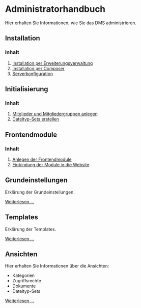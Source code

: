 # Administratorhandbuch

Hier erhalten Sie Informationen, wie Sie das DMS administrieren.

## Installation


### Inhalt
1. [Installation per Erweiterungsverwaltung](installation/#installation_1)
2. [Installation per Composer](installation/#installation_2)
3. [Serverkonfiguration](installation/#installation_3)



## Initialisierung

### Inhalt

1. [Mitglieder und Mitgliedergruppen anlegen](initialization/#initialization_1)
2. [Dateityp-Sets erstellen](initialization/#initialization_2)



## Frontendmodule


### Inhalt
1. [Anlegen der Frontendmodule](modules/#modules_1)
2. [Einbindung der Module in die Website](modules/#modules_2)


## Grundeinstellungen

Erklärung der Grundeinstellungen.

[Weiterlesen ...](settings)

## Templates

Erklärung der Templates.

[Weiterlesen ...](templates)

## Ansichten

Hier erhalten Sie Informationen über die Ansichten:

* Kategorien
* Zugriffsrechte
* Dokumente
* Dateityp-Sets

[Weiterlesen ...](views)
